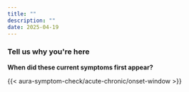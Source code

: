 ```yaml
---
title: ""
description: ""
date: 2025-04-19
---
```


### Tell us why you're here 


**When did these current symptoms first appear?**

<link rel="stylesheet" href="/css/symptom-check.css">



{{< aura-symptom-check/acute-chronic/onset-window >}}

<script src="/js/aura-symptom-check/acute-chronic/onset-window.js"></script>
